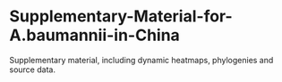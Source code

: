# Supplementary-Material-for-A.baumannii-in-China
Supplementary material, including dynamic heatmaps, phylogenies and source data.
